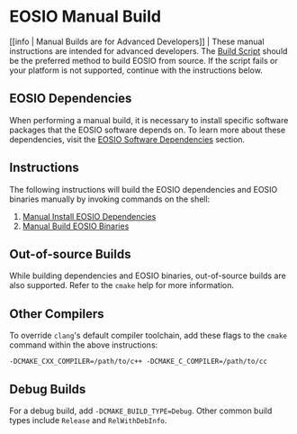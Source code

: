 # EOSIO Manual Build

[[info | Manual Builds are for Advanced Developers]]
| These manual instructions are intended for advanced developers. The [Build Script](../00_build-script.md) should be the preferred method to build EOSIO from source. If the script fails or your platform is not supported, continue with the instructions below.

## EOSIO Dependencies

When performing a manual build, it is necessary to install specific software packages that the EOSIO software depends on. To learn more about these dependencies, visit the [EOSIO Software Dependencies](00_eosio-dependencies/index.md) section.

## Instructions

The following instructions will build the EOSIO dependencies and EOSIO binaries manually by invoking commands on the shell:

1. [Manual Install EOSIO Dependencies](00_eosio-dependencies/index.md)
2. [Manual Build EOSIO Binaries](01_eosio-manual-build.md)

## Out-of-source Builds

While building dependencies and EOSIO binaries, out-of-source builds are also supported. Refer to the `cmake` help for more information.

## Other Compilers

To override `clang`'s default compiler toolchain, add these flags to the `cmake` command within the above instructions:

`-DCMAKE_CXX_COMPILER=/path/to/c++ -DCMAKE_C_COMPILER=/path/to/cc`

## Debug Builds

For a debug build, add `-DCMAKE_BUILD_TYPE=Debug`. Other common build types include `Release` and `RelWithDebInfo`.
